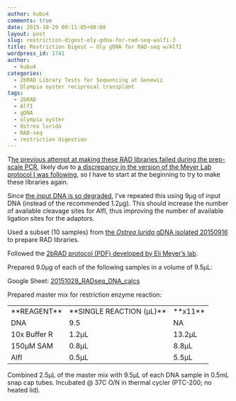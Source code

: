 ```yaml
---
author: kubu4
comments: true
date: 2015-10-29 00:11:05+00:00
layout: post
slug: restriction-digest-oly-gdna-for-rad-seq-walfi-3
title: Restriction Digest – Oly gDNA for RAD-seq w/AlfI
wordpress_id: 1741
author:
  - kubu4
categories:
  - 2bRAD Library Tests for Sequencing at Genewiz
  - Olympia oyster reciprocal transplant
tags:
  - 2bRAD
  - AlfI
  - gDNA
  - olympia oyster
  - Ostrea lurida
  - RAD-seq
  - restriction digestion
---
```


T[he previous attempt at making these RAD libraries failed during the prep-scale PCR](https://robertslab.github.io/sams-notebook/2015/10/13/pcr-oly-rad-seq-prep-scale-pcr.html), likely due to [a discrepancy in the version of the Meyer Lab protocol I was following](https://robertslab.github.io/sams-notebook/2015/10/23/troubleshooting-oly-rad-seq.html), so I have to start at the beginning to try to make these libraries again.

Since [the input DNA is so degraded](https://robertslab.github.io/sams-notebook/2015/09/17/agarose-gel-olympia-oyster-whole-body-gdna-integrity-check.html), I’ve repeated this using 9μg of input DNA (instead of the recommended 1.2μg). This should increase the number of available cleavage sites for AlfI, thus improving the number of available ligation sites for the adaptors.

Used a subset (10 samples) from [the _Ostrea lurida_ gDNA isolated 20150916](https://robertslab.github.io/sams-notebook/2015/09/16/dna-isolation-olympia-oyster-whole-body.html) to prepare RAD libraries.

Followed the [2bRAD protocol (PDF) developed by Eli Meyer’s lab](https://github.com/sr320/LabDocs/blob/master/protocols/External_Protocols/2bRAD_11Aug2015.pdf).

Prepared 9.0μg of each of the following samples in a volume of 9.5μL:

Google Sheet: [20151028_RADseq_DNA_calcs](https://docs.google.com/spreadsheets/d/15gSMJX-n6jIkR0kqaupCvhcKWmJI7KgfqJqb9rRT1wU/edit?usp=sharing)







Prepared master mix for restriction enzyme reaction:

<table >
<tbody >
<tr >

<td >**REAGENT**
</td>

<td >**SINGLE REACTION (μL)**
</td>

<td >**x11**
</td>
</tr>
<tr >

<td >DNA
</td>

<td >9.5
</td>

<td >NA
</td>
</tr>
<tr >

<td >10x Buffer R
</td>

<td >1.2μL
</td>

<td >13.2μL
</td>
</tr>
<tr >

<td >150μM SAM
</td>

<td >0.8μL
</td>

<td >8.8μL
</td>
</tr>
<tr >

<td >AlfI
</td>

<td >0.5μL
</td>

<td >5.5μL
</td>
</tr>
</tbody>
</table>



Combined 2.5μL of the master mix with 9.5μL of each DNA sample in 0.5mL snap cap tubes. Incubated @ 37C O/N in thermal cycler (PTC-200; no heated lid).
